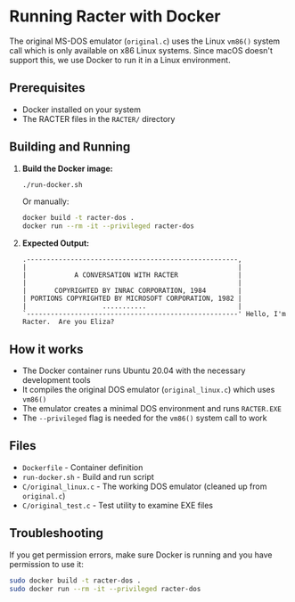 # Running Racter with Docker

The original MS-DOS emulator (`original.c`) uses the Linux `vm86()` system call which is only available on x86 Linux systems. Since macOS doesn't support this, we use Docker to run it in a Linux environment.

## Prerequisites

- Docker installed on your system
- The RACTER files in the `RACTER/` directory

## Building and Running

1. **Build the Docker image:**
   ```bash
   ./run-docker.sh
   ```

   Or manually:
   ```bash
   docker build -t racter-dos .
   docker run --rm -it --privileged racter-dos
   ```

2. **Expected Output:**
   ```
   .-----------------------------------------------------,
   |                                                     |
   |            A CONVERSATION WITH RACTER               |
   |                                                     |
   |       COPYRIGHTED BY INRAC CORPORATION, 1984        |
   | PORTIONS COPYRIGHTED BY MICROSOFT CORPORATION, 1982 |
   |                   ...........                       |
   `-----------------------------------------------------' Hello, I'm
   Racter.  Are you Eliza?
   ```

## How it works

- The Docker container runs Ubuntu 20.04 with the necessary development tools
- It compiles the original DOS emulator (`original_linux.c`) which uses `vm86()`
- The emulator creates a minimal DOS environment and runs `RACTER.EXE`
- The `--privileged` flag is needed for the `vm86()` system call to work

## Files

- `Dockerfile` - Container definition
- `run-docker.sh` - Build and run script  
- `C/original_linux.c` - The working DOS emulator (cleaned up from `original.c`)
- `C/original_test.c` - Test utility to examine EXE files

## Troubleshooting

If you get permission errors, make sure Docker is running and you have permission to use it:

```bash
sudo docker build -t racter-dos .
sudo docker run --rm -it --privileged racter-dos
```